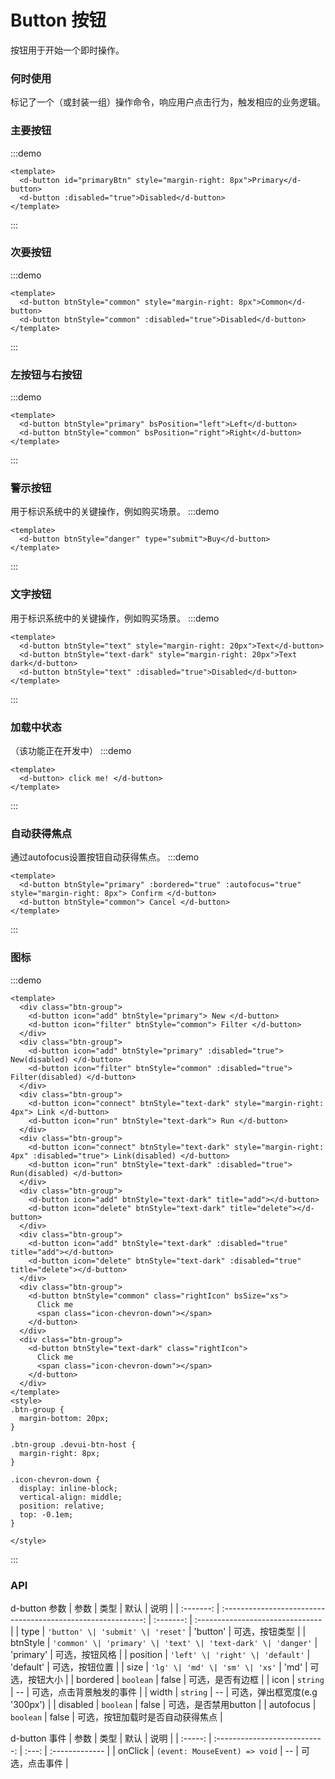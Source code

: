 # Button 按钮

按钮用于开始一个即时操作。

### 何时使用

标记了一个（或封装一组）操作命令，响应用户点击行为，触发相应的业务逻辑。

### 主要按钮

:::demo

```vue
<template>
  <d-button id="primaryBtn" style="margin-right: 8px">Primary</d-button>
  <d-button :disabled="true">Disabled</d-button>
</template>
```
:::
### 次要按钮

:::demo

```vue
<template>
  <d-button btnStyle="common" style="margin-right: 8px">Common</d-button>
  <d-button btnStyle="common" :disabled="true">Disabled</d-button>
</template>
```
:::

### 左按钮与右按钮

:::demo
```vue
<template>
  <d-button btnStyle="primary" bsPosition="left">Left</d-button>
  <d-button btnStyle="common" bsPosition="right">Right</d-button>
</template>
```
:::


### 警示按钮
用于标识系统中的关键操作，例如购买场景。
:::demo
```vue
<template>
  <d-button btnStyle="danger" type="submit">Buy</d-button>
</template>
```
:::

### 文字按钮
用于标识系统中的关键操作，例如购买场景。
:::demo
```vue
<template>
  <d-button btnStyle="text" style="margin-right: 20px">Text</d-button>
  <d-button btnStyle="text-dark" style="margin-right: 20px">Text dark</d-button>
  <d-button btnStyle="text" :disabled="true">Disabled</d-button>
</template>
```
:::

### 加载中状态
（该功能正在开发中）
:::demo
```vue
<template>
  <d-button> click me! </d-button>
</template>
```
:::

### 自动获得焦点
通过autofocus设置按钮自动获得焦点。
:::demo
```vue
<template>
  <d-button btnStyle="primary" :bordered="true" :autofocus="true" style="margin-right: 8px"> Confirm </d-button>
  <d-button btnStyle="common"> Cancel </d-button>
</template>
```
:::

### 图标

:::demo
```vue
<template>
  <div class="btn-group">
    <d-button icon="add" btnStyle="primary"> New </d-button>
    <d-button icon="filter" btnStyle="common"> Filter </d-button>
  </div>
  <div class="btn-group">
    <d-button icon="add" btnStyle="primary" :disabled="true"> New(disabled) </d-button>
    <d-button icon="filter" btnStyle="common" :disabled="true"> Filter(disabled) </d-button>
  </div>
  <div class="btn-group">
    <d-button icon="connect" btnStyle="text-dark" style="margin-right: 4px"> Link </d-button>
    <d-button icon="run" btnStyle="text-dark"> Run </d-button>
  </div>
  <div class="btn-group">
    <d-button icon="connect" btnStyle="text-dark" style="margin-right: 4px" :disabled="true"> Link(disabled) </d-button>
    <d-button icon="run" btnStyle="text-dark" :disabled="true"> Run(disabled) </d-button>
  </div>
  <div class="btn-group">
    <d-button icon="add" btnStyle="text-dark" title="add"></d-button>
    <d-button icon="delete" btnStyle="text-dark" title="delete"></d-button>
  </div>
  <div class="btn-group">
    <d-button icon="add" btnStyle="text-dark" :disabled="true" title="add"></d-button>
    <d-button icon="delete" btnStyle="text-dark" :disabled="true" title="delete"></d-button>
  </div>
  <div class="btn-group">
    <d-button btnStyle="common" class="rightIcon" bsSize="xs">
      Click me
      <span class="icon-chevron-down"></span>
    </d-button>
  </div>
  <div class="btn-group">
    <d-button btnStyle="text-dark" class="rightIcon">
      Click me
      <span class="icon-chevron-down"></span>
    </d-button>
  </div>
</template>
<style>
.btn-group {
  margin-bottom: 20px;
}

.btn-group .devui-btn-host {
  margin-right: 8px;
}

.icon-chevron-down {
  display: inline-block;
  vertical-align: middle;
  position: relative;
  top: -0.1em;
}

</style>
```
:::

### API
d-button 参数
|   参数    |                             类型                             |   默认    | 说明                             |
| :-------: | :----------------------------------------------------------: | :-------: | :------------------------------- |
|   type    |              `'button' \| 'submit' \| 'reset'`               | 'button'  | 可选，按钮类型                   |
| btnStyle  | `'common' \| 'primary' \| 'text' \| 'text-dark' \| 'danger'` | 'primary' | 可选，按钮风格                   |
| position  |               `'left' \| 'right' \| 'default'`               | 'default' | 可选，按钮位置                   |
|   size    |                `'lg' \| 'md' \| 'sm' \| 'xs'`                |   'md'    | 可选，按钮大小                   |
| bordered  |                          `boolean`                           |   false   | 可选，是否有边框                 |
|   icon    |                           `string`                           |    --     | 可选，点击背景触发的事件         |
|   width   |                           `string`                           |    --     | 可选，弹出框宽度(e.g '300px')    |
| disabled  |                          `boolean`                           |   false   | 可选，是否禁用button             |
| autofocus |                          `boolean`                           |   false   | 可选，按钮加载时是否自动获得焦点 |

d-button 事件
|  参数   |             类型              | 默认  | 说明           |
| :-----: | :---------------------------: | :---: | :------------- |
| onClick | `(event: MouseEvent) => void` |  --   | 可选，点击事件 |

